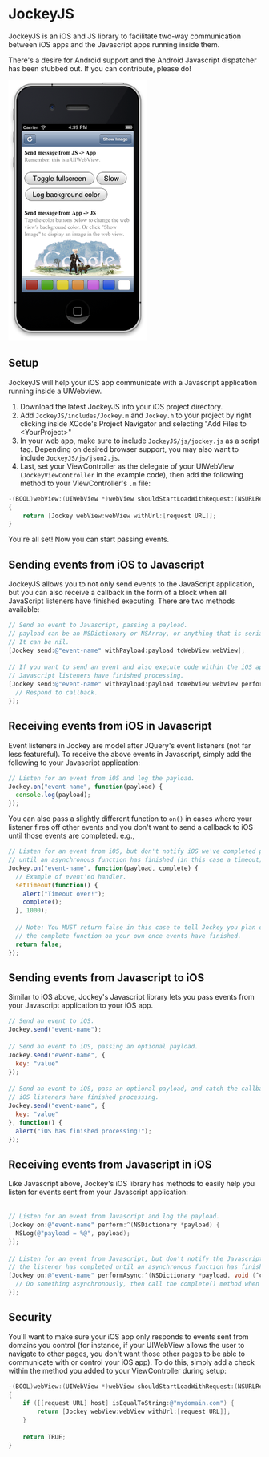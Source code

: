 JockeyJS
========

JockeyJS is an iOS and JS library to facilitate two-way communication between iOS apps and the Javascript apps running inside them. 

There's a desire for Android support and the Android Javascript dispatcher has been stubbed out. If you can contribute, please do!

![Screenshot of example project](/example.png "Screenshot of example project")

Setup
-----

JockeyJS will help your iOS app communicate with a Javascript application running inside a UIWebview.

1. Download the latest JockeyJS into your iOS project directory.
1. Add `JockeyJS/includes/Jockey.m` and `Jockey.h` to your project by right clicking inside XCode's Project Navigator and selecting "Add Files to \<YourProject\>"
1. In your web app, make sure to include `JockeyJS/js/jockey.js` as a script tag. Depending on desired browser support, you may also want to include `JockeyJS/js/json2.js`. 
1. Last, set your ViewController as the delegate of your UIWebView (`JockeyViewController` in the example code), then add the following method to your ViewController's `.m` file:
   
```objective-c
-(BOOL)webView:(UIWebView *)webView shouldStartLoadWithRequest:(NSURLRequest *)request navigationType:(UIWebViewNavigationType)navigationType
{
	return [Jockey webView:webView withUrl:[request URL]];
}
```

You're all set! Now you can start passing events. 

Sending events from iOS to Javascript
-------------------------------------
JockeyJS allows you to not only send events to the JavaScript application, but you can also receive a callback in the form of a block when all JavaScript listeners have finished executing. There are two methods available:

```objective-c
// Send an event to Javascript, passing a payload. 
// payload can be an NSDictionary or NSArray, or anything that is serializable to JSON.
// It can be nil.
[Jockey send:@"event-name" withPayload:payload toWebView:webView];

// If you want to send an event and also execute code within the iOS app when all
// Javascript listeners have finished processing. 
[Jockey send:@"event-name" withPayload:payload toWebView:webView perform:^{
  // Respond to callback.
}];
```

Receiving events from iOS in Javascript
---------------------------------------
Event listeners in Jockey are model after JQuery's event listeners (not far less featureful). To receive the above events in Javascript, simply add the following to your Javascript application:

```javascript
// Listen for an event from iOS and log the payload.
Jockey.on("event-name", function(payload) {
  console.log(payload);
});
```

You can also pass a slightly different function to `on()` in cases where your listener fires off other events and you don't want to send a callback to iOS until those events are completed. e.g.,

```javascript
// Listen for an event from iOS, but don't notify iOS we've completed processing
// until an asynchronous function has finished (in this case a timeout).
Jockey.on("event-name", function(payload, complete) {
  // Example of event'ed handler.
  setTimeout(function() {
    alert("Timeout over!");
    complete();
  }, 1000);
  
  // Note: You MUST return false in this case to tell Jockey you plan on calling
  // the complete function on your own once events have finished.
  return false;
});
```

Sending events from Javascript to iOS
-------------------------------------
Similar to iOS above, Jockey's Javascript library lets you pass events from your Javascript application to your iOS app.

```javascript
// Send an event to iOS.
Jockey.send("event-name");

// Send an event to iOS, passing an optional payload. 
Jockey.send("event-name", {
  key: "value"
});

// Send an event to iOS, pass an optional payload, and catch the callback when all the 
// iOS listeners have finished processing.
Jockey.send("event-name", {
  key: "value"
}, function() {
  alert("iOS has finished processing!");
});
```

Receiving events from Javascript in iOS
---------------------------------------
Like Javascript above, Jockey's iOS library has methods to easily help you listen for events sent from your Javascript application:

```objective-c

// Listen for an event from Javascript and log the payload.
[Jockey on:@"event-name" perform:^(NSDictionary *payload) {
  NSLog(@"payload = %@", payload);
}];

// Listen for an event from Javascript, but don't notify the Javascript that 
// the listener has completed until an asynchronous function has finished.
[Jockey on:@"event-name" performAsync:^(NSDictionary *payload, void (^complete)()) {
  // Do something asynchronously, then call the complete() method when finished.
}];
```

Security
--------
You'll want to make sure your iOS app only responds to events sent from domains you control (for instance, if your UIWebView allows the user to navigate to other pages, you don't want those other pages to be able to communicate with or control your iOS app). To do this, simply add a check within the method you added to your ViewController during setup:

```objective-c
-(BOOL)webView:(UIWebView *)webView shouldStartLoadWithRequest:(NSURLRequest *)request navigationType:(UIWebViewNavigationType)navigationType
{
    if ([[request URL] host] isEqualToString:@"mydomain.com") {
        return [Jockey webView:webView withUrl:[request URL]];
    }
    
    return TRUE;
}
```


